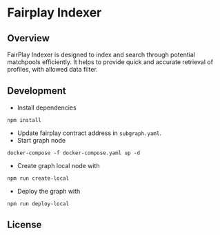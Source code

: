 # Fairplay Indexer

## Overview
FairPlay Indexer is designed to index and search through potential matchpools efficiently. It helps to provide quick and accurate retrieval of profiles, with allowed data filter.

## Development
- Install dependencies 
```
npm install
```
- Update fairplay contract address in `subgraph.yaml`.
- Start graph node 
```
docker-compose -f docker-compose.yaml up -d
```
- Create graph local node with
```
npm run create-local
```
- Deploy the graph with
```
npm run deploy-local
```

## License

